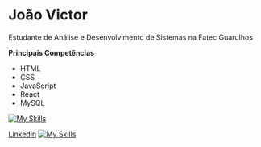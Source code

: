 <link rel="stylesheet" href="style.css">
<div id="content">
  <h1><Strong>João Victor</Strong></h1>
  <p>Estudante de Análise e Desenvolvimento de Sistemas na Fatec Guarulhos</p>

  <p><Strong>Principais Competências</Strong></p>
  <ul>
    <li>HTML</li>
    <li>CSS</li>
    <li>JavaScript</li>
    <li>React</li>
    <li>MySQL</li>
  </ul>

  [![My Skills](https://skillicons.dev/icons?i=js,html,css,react,mysql)](https://skillicons.dev)

  
  <a href="https://www.linkedin.com/in/jo%C3%A3o-victor-bezerra-5219a3201/" target="_blank">Linkedin</a>
  [![My Skills](https://skills.thijs.gg/icons?i=linkedin)](https://skills.thijs.gg)
</div>

